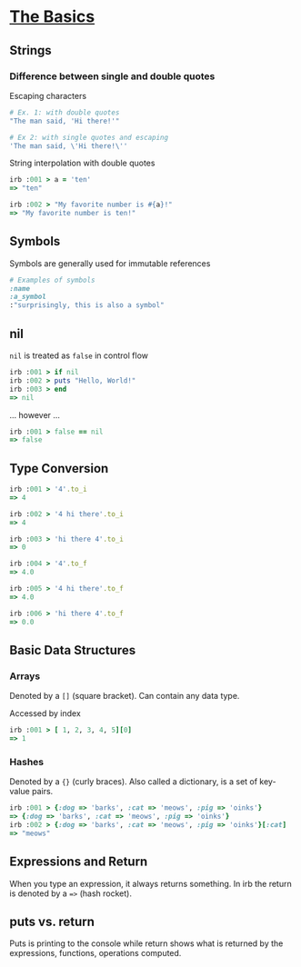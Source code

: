 # [The Basics](https://launchschool.com/books/ruby/read/basics)

## Strings

### Difference between single and double quotes

Escaping characters
```ruby
# Ex. 1: with double quotes
"The man said, 'Hi there!'"

# Ex 2: with single quotes and escaping
'The man said, \'Hi there!\''
```
String interpolation with double quotes
```ruby
irb :001 > a = 'ten'
=> "ten"

irb :002 > "My favorite number is #{a}!"
=> "My favorite number is ten!"
```

## Symbols

Symbols are generally used for immutable references

```ruby
# Examples of symbols
:name
:a_symbol
:"surprisingly, this is also a symbol"
```

## nil

```nil``` is treated as ```false``` in control flow
```ruby
irb :001 > if nil
irb :002 > puts "Hello, World!"
irb :003 > end
=> nil
```
... however ...
```ruby
irb :001 > false == nil
=> false
```

## Type Conversion

```ruby
irb :001 > '4'.to_i
=> 4

irb :002 > '4 hi there'.to_i
=> 4

irb :003 > 'hi there 4'.to_i
=> 0

irb :004 > '4'.to_f
=> 4.0

irb :005 > '4 hi there'.to_f
=> 4.0

irb :006 > 'hi there 4'.to_f
=> 0.0
```

## Basic Data Structures

### Arrays

Denoted by a ```[]``` (square bracket). Can contain any data type.

Accessed by index
```ruby
irb :001 > [ 1, 2, 3, 4, 5][0]
=> 1
```

### Hashes

Denoted by a ```{}``` (curly braces). Also called a dictionary, is a set of key-value pairs.

```ruby
irb :001 > {:dog => 'barks', :cat => 'meows', :pig => 'oinks'}
=> {:dog => 'barks', :cat => 'meows', :pig => 'oinks'}
irb :002 > {:dog => 'barks', :cat => 'meows', :pig => 'oinks'}[:cat]
=> "meows"
```

## Expressions and Return

When you type an expression, it always returns something. In irb the return is denoted by a ```=>``` (hash rocket).

## puts vs. return

Puts is printing to the console while return shows what is returned by the expressions, functions, operations computed.
